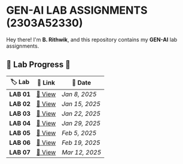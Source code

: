 #  GEN-AI LAB ASSIGNMENTS (2303A52330)

 Hey there! I'm **B. Rithwik**, and this repository contains my **GEN-AI** lab assignments.

## 📌 Lab Progress 📝  

| 🏷️ Lab | 🔗 Link | 📅 Date |
|--------|--------|--------|
| **LAB 01** | [🔗 View](https://github.com/RickyBandi/GEN-AI/blob/main/LAB_1.ipynb) | *Jan 8, 2025* |
| **LAB 02** | [🔗 View](https://github.com/RickyBandi/GEN-AI/blob/main/LAB_2.ipynb) | *Jan 15, 2025* |
| **LAB 03** | [🔗 View](https://github.com/RickyBandi/GEN-AI/blob/main/LAB_3.ipynb) | *Jan 22, 2025* |
| **LAB 04** | [🔗 View](https://github.com/RickyBandi/GEN-AI/blob/main/LAB_4.ipynb) | *Jan 29, 2025* |
| **LAB 05** | [🔗 View](https://github.com/RickyBandi/GEN-AI/blob/main/LAB_5.ipynb) | *Feb 5, 2025* |
| **LAB 06** | [🔗 View](https://github.com/RickyBandi/GEN-AI/blob/main/LAB_6.ipynb) | *Feb 19, 2025* |
| **LAB 07** | [🔗 View](https://github.com/RickyBandi/GEN-AI/blob/main/LAB_7.ipynb) | *Mar 12, 2025* |
